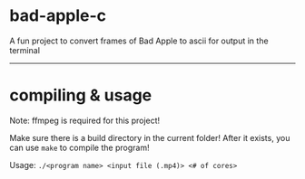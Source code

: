 # bad-apple-c
A fun project to convert frames of Bad Apple to ascii for output in the terminal

-----------------

# compiling & usage
Note: ffmpeg is required for this project!

Make sure there is a build directory in the current folder! After it exists, you can use `make` to compile the program! 

Usage: `./<program name> <input file (.mp4)> <# of cores>`